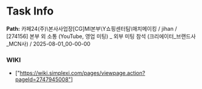 # Task Info

**Path:** 카페24(주)\본사사업장\[CG]MI본부\Y쇼핑센터팀\매치메이킹 / jihan / [274156] 본부 외 소통 (YouTube, 영업 미팅) _ 외부 미팅 참석 (크리에이터_브랜드사_MCN사) / 2025-08-01_00-00-00

### WIKI
- ["https://wiki.simplexi.com/pages/viewpage.action?pageId=2747945008"]

